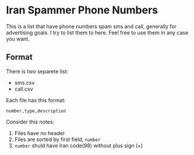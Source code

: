 # Iran Spammer Phone Numbers
This is a list that have phone numbers spam sms and call, generally for advertising goals. I try to list them to here.
Feel free to use them in any case you want.

## Format
There is two separete list:
- sms.csv
- call.csv

Each file has this format:
```csv
number,type,description
```
Consider this notes:
1. Files have no header
2. Files are sorted by first field, `number`
3. `number` shuld have Iran code(98) without plus sign (+)

